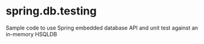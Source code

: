 spring.db.testing
=================

Sample code to use Spring embedded database API and unit test against an in-memory HSQLDB